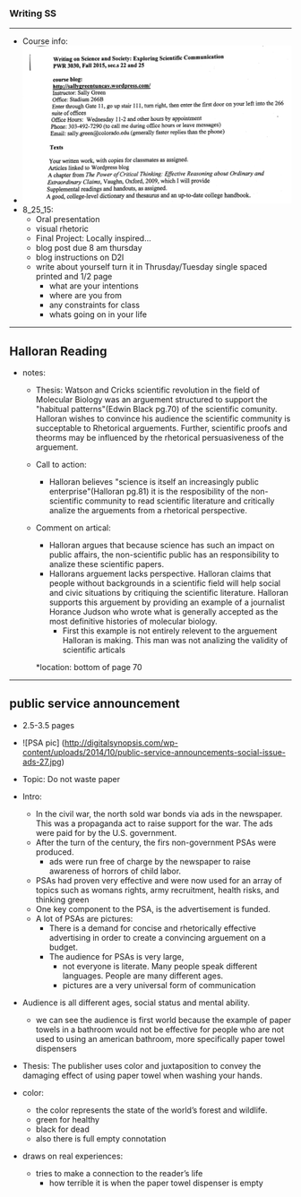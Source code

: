 
### Writing SS
---
  * Course info:
  * ![Top of syl](https://github.com/Matt-McNichols/perl/blob/master/WSS/WSS_syl.jpg)
  * 8_25_15:
    * Oral presentation
    * visual rhetoric 
    * Final Project: Locally inspired...
    * blog post due 8 am thursday
    * blog instructions on D2l
    * write about yourself turn it in Thrusday/Tuesday
    single spaced printed and 1/2 page
      * what are your intentions 
      * where are you from 
      * any constraints for class
      * whats going on in your life
 
---
## Halloran Reading

* notes: 
  * Thesis: 
    Watson and Cricks scientific revolution in the field of Molecular Biology was an arguement structured to support the "habitual patterns"(Edwin Black pg.70) of the scientific comunity. Halloran wishes to convince his audience the scientific community is succeptable to Rhetorical arguements. Further, scientific proofs and theorms may be influenced by the rhetorical persuasiveness of the arguement.
  * Call to action: 
    * Halloran believes "science is itself an increasingly public enterprise"(Halloran pg.81) it is the resposibility of the non-scientific community to read scientific literature and critically analize the arguements from a rhetorical perspective.  

  * Comment on artical:
    * Halloran argues that because science has such an impact on public affairs, the non-scientific public has an responsibility to analize these scientific papers.
    * Hallorans arguement lacks perspective. Halloran claims that people without backgrounds in a scientific field will help social and civic situations by critiquing the scientific literature. Halloran supports this arguement by providing an example of a journalist Horance Judson who wrote what is generally accepted as the most definitive histories of molecular biology. 
      * First this example is not entirely relevent to the arguement Halloran is making. This man was not analizing the validity of scientific articals

    *location: bottom of page 70

---
## public service announcement
  * 2.5-3.5 pages 
  * ![PSA pic] (http://digitalsynopsis.com/wp-content/uploads/2014/10/public-service-announcements-social-issue-ads-27.jpg)

  * Topic: Do not waste paper

  * Intro: 
    * In the civil war, the north sold war bonds via ads in the newspaper. This was a propaganda act to raise support for the war. The ads were paid for by the U.S. government.
    * After the turn of the century, the firs non-government PSAs were produced.
      * ads were run free of charge by the newspaper to raise awareness of horrors of child labor.
    * PSAs had proven very effective and were now used for an array of topics such as womans rights, army recruitment, health risks, and thinking green
    * One key component to the PSA, is the advertisement is funded.
    * A lot of PSAs are pictures:
      * There is a demand for concise and rhetorically effective advertising in order to create a convincing arguement on a budget.
      * The audience for PSAs is very large,
        * not everyone is literate. Many people speak different languages. People are many different ages.
        * pictures are a very universal form of communication

  * Audience is all different ages, social status and mental ability.
    * we can see the audience is first world because the example of paper towels in a bathroom would not be effective for people who are not used to using an american bathroom,
      more specifically paper towel dispensers

  * Thesis: The publisher uses color and juxtaposition to convey the damaging effect of using paper towel when washing your hands.   

  * color:
    * the color represents the state of the world’s forest and wildlife.  
    * green for healthy
    * black for dead
    * also there is full empty connotation

  * draws on real experiences:
    * tries to make a connection to the reader’s life
      * how terrible it is when the paper towel dispenser is empty 

